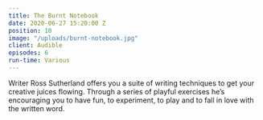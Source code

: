 ```yaml
---
title: The Burnt Notebook
date: 2020-06-27 15:20:00 Z
position: 10
image: "/uploads/burnt-notebook.jpg"
client: Audible
episodes: 6
run-time: Various
---
```


Writer Ross Sutherland offers you a suite of writing techniques to get your creative juices flowing. Through a series of playful exercises he’s encouraging you to have fun, to experiment, to play and to fall in love with the written word.